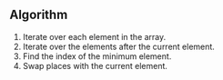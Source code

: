 ## Algorithm

1. Iterate over each element in the array.
2. Iterate over the elements after the current element.
3. Find the index of the minimum element.
4. Swap places with the current element.